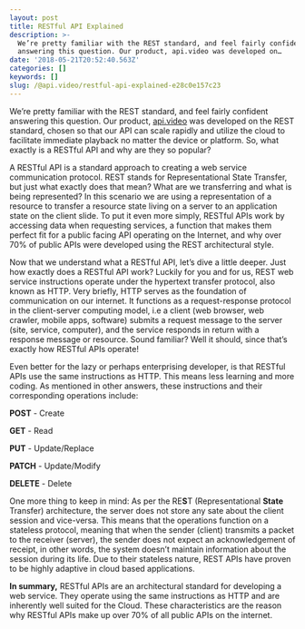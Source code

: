 ```yaml
---
layout: post
title: RESTful API Explained
description: >-
  We’re pretty familiar with the REST standard, and feel fairly confident
  answering this question. Our product, api.video was developed on…
date: '2018-05-21T20:52:40.563Z'
categories: []
keywords: []
slug: /@api.video/restful-api-explained-e28c0e157c23
---
```


We’re pretty familiar with the REST standard, and feel fairly confident answering this question. Our product, [api.video](http://api.video) was developed on the REST standard, chosen so that our API can scale rapidly and utilize the cloud to facilitate immediate playback no matter the device or platform. So, what exactly is a RESTful API and why are they so popular?

A RESTful API is a standard approach to creating a web service communication protocol. REST stands for Representational State Transfer, but just what exactly does that mean? What are we transferring and what is being represented? In this scenario we are using a representation of a resource to transfer a resource state living on a server to an application state on the client slide. To put it even more simply, RESTful APIs work by accessing data when requesting services, a function that makes them perfect fit for a public facing API operating on the Internet, and why over 70% of public APIs were developed using the REST architectural style.

Now that we understand what a RESTful API, let’s dive a little deeper. Just how exactly does a RESTful API work? Luckily for you and for us, REST web service instructions operate under the hypertext transfer protocol, also known as HTTP. Very briefly, HTTP serves as the foundation of communication on our internet. It functions as a request-response protocol in the client-server computing model, i.e a client (web browser, web crawler, mobile apps, software) submits a request message to the server (site, service, computer), and the service responds in return with a response message or resource. Sound familiar? Well it should, since that’s exactly how RESTful APIs operate!

Even better for the lazy or perhaps enterprising developer, is that RESTful APIs use the same instructions as HTTP. This means less learning and more coding. As mentioned in other answers, these instructions and their corresponding operations include:

**POST** - Create

**GET** - Read

**PUT** - Update/Replace

**PATCH** - Update/Modify

**DELETE** - Delete

One more thing to keep in mind: As per the RE**S**T (Representational **State** Transfer) architecture, the server does not store any sate about the client session and vice-versa. This means that the operations function on a stateless protocol, meaning that when the sender (client) transmits a packet to the receiver (server), the sender does not expect an acknowledgement of receipt, in other words, the system doesn’t maintain information about the session during its life. Due to their stateless nature, REST APIs have proven to be highly adaptive in cloud based applications.

**In summary,** RESTful APIs are an architectural standard for developing a web service. They operate using the same instructions as HTTP and are inherently well suited for the Cloud. These characteristics are the reason why RESTful APIs make up over 70% of all public APIs on the internet.